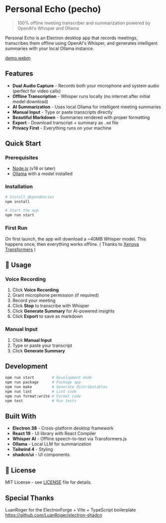 # Personal Echo (pecho)

> 100% offline meeting transcriber and summarization powered by OpenAI's Whisper and Ollama

Personal Echo is an Electron desktop app that records meetings, transcribes them offline using OpenAI's Whisper, and generates intelligent summaries with your local Ollama instance.

[demo.webm](https://github.com/user-attachments/assets/d7e70697-a66e-4f7d-be8e-8b475dea7329)

## Features

- **Dual Audio Capture** - Records both your microphone and system audio (perfect for video calls)
- **Offline Transcription** - Whisper runs locally (no internet after initial model download)
- **AI Summarization** - Uses local Ollama for intelligent meeting summaries
- **Manual Input** - Type or paste transcripts directly
- **Beautiful Markdown** - Summaries rendered with proper formatting
- **Export** - Download transcript + summary as `.md` file
- **Privacy First** - Everything runs on your machine

## Quick Start

### Prerequisites

- [Node.js](https://nodejs.org) (v18 or later)
- [Ollama](https://ollama.ai) with a model installed

### Installation

```bash
# Install dependencies
npm install

# Start the app
npm run start
```

### First Run

On first launch, the app will download a ~40MB Whisper model. This happens once, then everything works offline. ( Thanks to [Xenova Transformers](https://github.com/xenova/transformers) )

## 📖 Usage

### Voice Recording

1. Click **Voice Recording**
2. Grant microphone permission (if required)
4. Record your meeting
5. Click **Stop** to transcribe with Whisper
6. Click **Generate Summary** for AI-powered insights
7. Click **Export** to save as markdown

### Manual Input

1. Click **Manual Input**
2. Type or paste your transcript
3. Click **Generate Summary**

## Development

```bash
npm run start        # Development mode
npm run package      # Package app
npm run make         # Generate distributables
npm run lint         # Lint code
npm run format:write # Format code
npm test             # Run tests
```

## Built With

- **Electron 38** - Cross-platform desktop framework
- **React 19** - UI library with React Compiler
- **Whisper AI** - Offline speech-to-text via Transformers.js
- **Ollama** - Local LLM for summarization
- **Tailwind 4** - Styling
- **shadcn/ui** - UI components

## 📝 License

MIT License - see [LICENSE](LICENSE) file for details.


## Special Thanks
LuanRoger for the ElectronForge + Vite + TypeScript boilerplate https://github.com/LuanRoger/electron-shadcn
